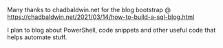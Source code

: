 Many thanks to chadbaldwin.net for the blog bootstrap @ https://chadbaldwin.net/2021/03/14/how-to-build-a-sql-blog.html

I plan to blog about PowerShell, code snippets and other useful code that helps automate stuff.
